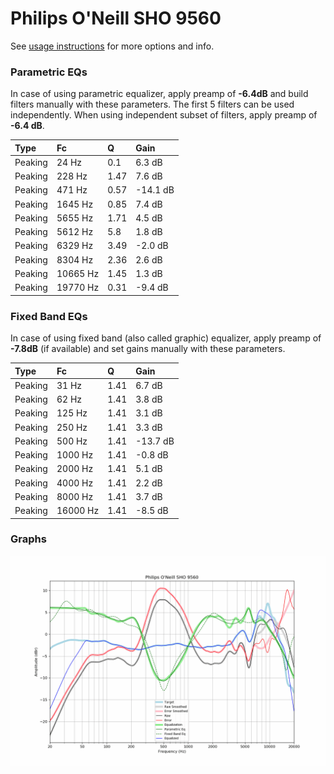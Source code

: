 # Philips O'Neill SHO 9560
See [usage instructions](https://github.com/jaakkopasanen/AutoEq#usage) for more options and info.

### Parametric EQs
In case of using parametric equalizer, apply preamp of **-6.4dB** and build filters manually
with these parameters. The first 5 filters can be used independently.
When using independent subset of filters, apply preamp of **-6.4 dB**.

| Type    | Fc       |    Q | Gain     |
|:--------|:---------|:-----|:---------|
| Peaking | 24 Hz    | 0.1  | 6.3 dB   |
| Peaking | 228 Hz   | 1.47 | 7.6 dB   |
| Peaking | 471 Hz   | 0.57 | -14.1 dB |
| Peaking | 1645 Hz  | 0.85 | 7.4 dB   |
| Peaking | 5655 Hz  | 1.71 | 4.5 dB   |
| Peaking | 5612 Hz  | 5.8  | 1.8 dB   |
| Peaking | 6329 Hz  | 3.49 | -2.0 dB  |
| Peaking | 8304 Hz  | 2.36 | 2.6 dB   |
| Peaking | 10665 Hz | 1.45 | 1.3 dB   |
| Peaking | 19770 Hz | 0.31 | -9.4 dB  |

### Fixed Band EQs
In case of using fixed band (also called graphic) equalizer, apply preamp of **-7.8dB**
(if available) and set gains manually with these parameters.

| Type    | Fc       |    Q | Gain     |
|:--------|:---------|:-----|:---------|
| Peaking | 31 Hz    | 1.41 | 6.7 dB   |
| Peaking | 62 Hz    | 1.41 | 3.8 dB   |
| Peaking | 125 Hz   | 1.41 | 3.1 dB   |
| Peaking | 250 Hz   | 1.41 | 3.3 dB   |
| Peaking | 500 Hz   | 1.41 | -13.7 dB |
| Peaking | 1000 Hz  | 1.41 | -0.8 dB  |
| Peaking | 2000 Hz  | 1.41 | 5.1 dB   |
| Peaking | 4000 Hz  | 1.41 | 2.2 dB   |
| Peaking | 8000 Hz  | 1.41 | 3.7 dB   |
| Peaking | 16000 Hz | 1.41 | -8.5 dB  |

### Graphs
![](./Philips%20O'Neill%20SHO%209560.png)